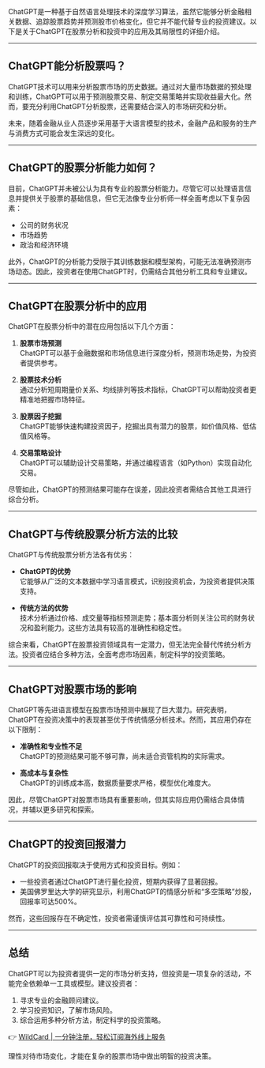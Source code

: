 ChatGPT是一种基于自然语言处理技术的深度学习算法，虽然它能够分析金融相关数据、追踪股票趋势并预测股市价格变化，但它并不能代替专业的投资建议。以下是关于ChatGPT在股票分析和投资中的应用及其局限性的详细介绍。

---

## ChatGPT能分析股票吗？

ChatGPT技术可以用来分析股票市场的历史数据。通过对大量市场数据的预处理和训练，ChatGPT可以用于预测股票交易、制定交易策略并实现收益最大化。然而，要充分利用ChatGPT分析股票，还需要结合深入的市场研究和分析。

未来，随着金融从业人员逐步采用基于大语言模型的技术，金融产品和服务的生产与消费方式可能会发生深远的变化。

---

## ChatGPT的股票分析能力如何？

目前，ChatGPT并未被公认为具有专业的股票分析能力。尽管它可以处理语言信息并提供关于股票的基础信息，但它无法像专业分析师一样全面考虑以下复杂因素：

- 公司的财务状况
- 市场趋势
- 政治和经济环境

此外，ChatGPT的分析能力受限于其训练数据和模型架构，可能无法准确预测市场动态。因此，投资者在使用ChatGPT时，仍需结合其他分析工具和专业建议。

---

## ChatGPT在股票分析中的应用

ChatGPT在股票分析中的潜在应用包括以下几个方面：

1. **股票市场预测**  
   ChatGPT可以基于金融数据和市场信息进行深度分析，预测市场走势，为投资者提供参考。

2. **股票技术分析**  
   通过分析短周期量价关系、均线排列等技术指标，ChatGPT可以帮助投资者更精准地把握市场特征。

3. **股票因子挖掘**  
   ChatGPT能够快速构建投资因子，挖掘出具有潜力的股票，如价值风格、低估值风格等。

4. **交易策略设计**  
   ChatGPT可以辅助设计交易策略，并通过编程语言（如Python）实现自动化交易。

尽管如此，ChatGPT的预测结果可能存在误差，因此投资者需结合其他工具进行综合分析。

---

## ChatGPT与传统股票分析方法的比较

ChatGPT与传统股票分析方法各有优劣：

- **ChatGPT的优势**  
  它能够从广泛的文本数据中学习语言模式，识别投资机会，为投资者提供决策支持。

- **传统方法的优势**  
  技术分析通过价格、成交量等指标预测走势；基本面分析则关注公司的财务状况和盈利能力。这些方法具有较高的准确性和稳定性。

综合来看，ChatGPT在股票投资领域具有一定潜力，但无法完全替代传统分析方法。投资者应结合多种方法，全面考虑市场因素，制定科学的投资策略。

---

## ChatGPT对股票市场的影响

ChatGPT等先进语言模型在股票市场预测中展现了巨大潜力。研究表明，ChatGPT在投资决策中的表现甚至优于传统情感分析技术。然而，其应用仍存在以下限制：

- **准确性和专业性不足**  
  ChatGPT的预测结果可能不够可靠，尚未适合资管机构的实际需求。

- **高成本与复杂性**  
  ChatGPT的训练成本高，数据质量要求严格，模型优化难度大。

因此，尽管ChatGPT对股票市场具有重要影响，但其实际应用仍需结合具体情况，并辅以更多研究和探索。

---

## ChatGPT的投资回报潜力

ChatGPT的投资回报取决于使用方式和投资目标。例如：

- 一些投资者通过ChatGPT进行量化投资，短期内获得了显著回报。
- 美国佛罗里达大学的研究显示，利用ChatGPT的情感分析和“多空策略”炒股，回报率可达500%。

然而，这些回报存在不确定性，投资者需谨慎评估其可靠性和可持续性。

---

## 总结

ChatGPT可以为投资者提供一定的市场分析支持，但投资是一项复杂的活动，不能完全依赖单一工具或模型。建议投资者：

1. 寻求专业的金融顾问建议。
2. 学习投资知识，了解市场风险。
3. 综合运用多种分析方法，制定科学的投资策略。

👉 [WildCard | 一分钟注册，轻松订阅海外线上服务](https://bit.ly/bewildcard)

理性对待市场变化，才能在复杂的股票市场中做出明智的投资决策。